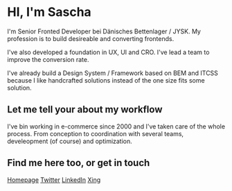 # HI, I'm Sascha

I'm Senior Fronted Developer bei Dänisches Bettenlager / JYSK.
My profession is to build desireable and converting frontends.

I've also developed a foundation in UX, UI and CRO. I've lead a team to improve the conversion rate.

I've already build a Design System / Framework based on BEM and ITCSS because I like handcrafted solutions instead of the one size fits some solution.

## Let me tell your about my workflow

I've bin working in e-commerce since 2000 and I've taken care of the whole process.
From conception to coordination with several teams, develeopment (of course) and optimization.

## Find me here too, or get in touch
[Homepage](https://www.saschadiercks.dev)
[Twitter](https://twitter.com/saschadiercks)
[LinkedIn](https://www.linkedin.com/in/saschadiercks)
[Xing](https://www.xing.com/profile/Sascha_Diercks)
